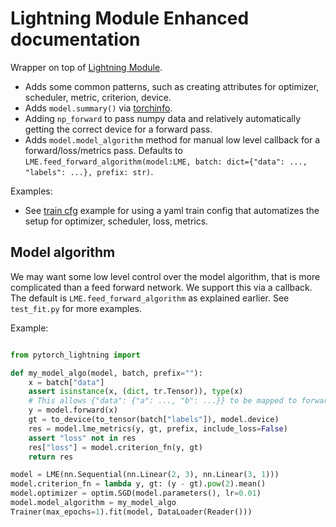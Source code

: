 # Lightning Module Enhanced documentation

Wrapper on top of [Lightning Module](https://pytorch-lightning.readthedocs.io/en/latest/common/lightning_module.html).

- Adds some common patterns, such as creating attributes for optimizer, scheduler, metric, criterion, device.
- Adds `model.summary()` via [torchinfo](https://github.com/TylerYep/torchinfo).
- Adding `np_forward` to pass numpy data and relatively automatically getting the correct device for a forward pass.
- Adds `model.model_algorithm` method for manual low level callback for a forward/loss/metrics pass. Defaults to
`LME.feed_forward_algorithm(model:LME, batch: dict={"data": ..., "labels": ...}, prefix: str)`.


Examples:
- See [train cfg](train_cfg.md) example for using a yaml train config that automatizes the setup for
optimizer, scheduler, loss, metrics.

## Model algorithm

We may want some low level control over the model algorithm, that is more complicated than a feed forward network.
We support this via a callback. The default is `LME.feed_forward_algorithm` as explained earlier. See `test_fit.py`
for more examples.

Example:

```python

from pytorch_lightning import 

def my_model_algo(model, batch, prefix=""):
    x = batch["data"]
    assert isinstance(x, (dict, tr.Tensor)), type(x)
    # This allows {"data": {"a": ..., "b": ...}} to be mapped to forward(a, b)
    y = model.forward(x)
    gt = to_device(to_tensor(batch["labels"]), model.device)
    res = model.lme_metrics(y, gt, prefix, include_loss=False)
    assert "loss" not in res
    res["loss"] = model.criterion_fn(y, gt)
    return res

model = LME(nn.Sequential(nn.Linear(2, 3), nn.Linear(3, 1)))
model.criterion_fn = lambda y, gt: (y - gt).pow(2).mean()
model.optimizer = optim.SGD(model.parameters(), lr=0.01)
model.model_algorithm = my_model_algo
Trainer(max_epochs=1).fit(model, DataLoader(Reader()))


```